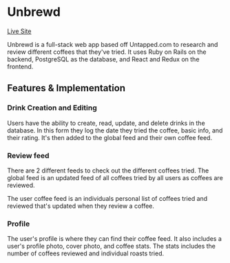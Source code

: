 # Unbrewd

[Live Site](https://unbrewd.herokuapp.com/)

Unbrewd is a full-stack web app based off Untapped.com to research and
review different coffees that they've tried. It uses Ruby on Rails on the
backend, PostgreSQL as the database, and React and Redux on the frontend.

## Features & Implementation

### Drink Creation and Editing

Users have the ability to create, read, update, and delete drinks in the
database. In this form they log the date they tried the coffee, basic info,
and their rating. It's then added to the global feed and their own coffee
feed.

### Review feed

There are 2 different feeds to check out the different coffees tried. The
global feed is an updated feed of all coffees tried by all users as coffees
are reviewed.

The user coffee feed is an individuals personal list of coffees tried and
reviewed that's updated when they review a coffee.

### Profile

The user's profile is where they can find their coffee feed. It also includes
a user's profile photo, cover photo, and coffee stats. The stats includes
the number of coffees reviewed and individual roasts tried.
